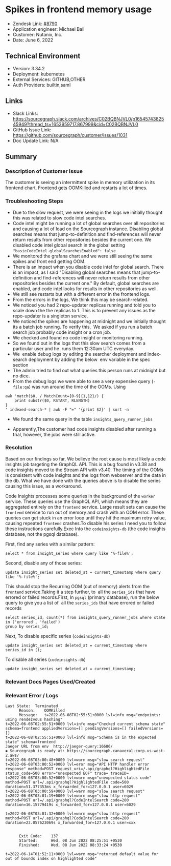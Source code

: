 
# Spikes in frontend memory usage <!-- Ticket Title  Hint: include keywords to make it searchable -->

- Zendesk Link: [#8790](https://sourcegraph.zendesk.com/agent/tickets/8790)
- Application engineer: Michael Bali
- Customer: Nutanix, Inc. <!-- Redact if this contains personally identifying information -->
- Date: June 6, 2022

<!-- Data populated from integration, speak to Ben Gordon or Michael Bali if not working -->
<!-- During Internal team trial, fill missing data manually (we are waiting for all data to sync) -->

## Technical Environment
- Version: 3.34.2​
- Deployment: kubernetes
- External Services: GITHUB,OTHER
- Auth Providers: builtin,saml


## Links
<!-- Data for application engineer manual entry -->
- Slack Links: https://sourcegraph.slack.com/archives/C02BQBNJVL0/p1654574382545949?thread_ts=1653959717.867999&cid=C02BQBNJVL0
- GitHub Issue Link: https://github.com/sourcegraph/customer/issues/1031
- Doc Update Link: N/A

## Summary
### Description of Customer Issue
The customer is seeing an intermittent spike in memory utilization in its frontend chart. Frontend gets OOMKilled and restarts a lot of times.
### Troubleshooting Steps
- Due to the slow request, we were seeing in the logs we initially thought this was related to slow code intel searches.
- Code intel might be running a lot of global searches over all repositories and causing a lot of load on the Sourcegraph instance. Disabling global searches means that jump-to-definition and find-references will never return results from other repositories besides the current one. We disabled code intel global search in the global setting ``"basicCodeIntel.globalSearchesEnabled": false``
- We monitored the grafana chart and we were still seeing the same spikes and front end getting OOM.
- There is an impact when you disable code intel for global search. There is an impact, as I said "Disabling global searches means that jump-to-definition and find-references will never return results from other repositories besides the current one." By default, global searches are enabled, and code intel looks for results in other repositories as well.
- We still see restarts but with a different error in the frontend logs.
- From the errors in the logs, We think this may be search-related.
- We noticed you had 2 repo-updater replicas running and told you to scale down the the replicas to 1. This is to prevent any issues as the repo-updater is a singleton service.
- We noticed the spikes are happening at midnight and we initially thought its a batch job running. To verify this,  We asked if you run a batch search job probably code insight or a cron job.
- We checked and found no code insight or monitoring running.
- So we found out in the logs that this slow search comes from a particular user and he  runs them 12:30am UTC everyday.
- We  enable debug logs by editing the searcher deployment and index-search deployment by adding the below  env variable in the spec section
- The admin tried to find out what queries this person runs at midnight but no dice.
- From the debug logs we were able to see a very expensive query (`-file:qa`) was run around the time of the OOMs.
Using 
```
awk 'match($0, / MatchCount=[0-9]{1,12}/) {
    print substr($0, RSTART, RLENGTH)
}
' indexed-search-* | awk -F "=" '{print $2}' | sort -n
```
- We found the same query in the table `insights_query_runner_jobs`

- Apparently,The customer had code insights disabled after running a trial, however, the jobs were still active.

### Resolution
Based on our findings so far, We believe the root cause is most likely a code insights job targeting the GraphQL API. This is a bug found in v3.38 and code insights moved to the Stream API with v3.40.
The timing of the OOMs is consistent with code insights and the logs from webserver and the data in the db.
What we have done with the queries above is to disable the series causing this issue, as a workaround.

Code Insights processes some queries in the background of the `worker` service. These queries use the GraphQL API, which means they are aggregated entirely on the `frontend` service. Large result sets can cause the `frontend` service to run out of memory and crash with an OOM error. These queries can get stuck in an error loop until they hit the maximum retry value, causing repeated `frontend` crashes.To disable his series I need you to follow these instructions carefully.Exec Into the `codeinsights-db` (the code insights database, not the pgsql database).

First, find any series with a similar pattern:
```
select * from insight_series where query like '%-file%';
```

Second, disable any of those series:
```
update insight_series set deleted_at = current_timestamp where query like '%-file%';
```

This should stop the Recurring OOM (out of memory) alerts from the `frontend` service.Taking it a step further, to  all the `series_ids` that have errored or failed records.First, In `pgsql` (primary database), run the below query to give you a list of  all the `series_ids` that have errored or failed records
```
select series_id, count(*) from insights_query_runner_jobs where state in ('errored', 'failed')
group by series_id;
```

Next, To disable specific series (`codeinsights-db`)
```
update insight_series set deleted_at = current_timestamp where series_id in ();
```

To disable all series (`codeinsights-db`)
```
update insight_series set deleted_at = current_timestamp;
```


### Relevant Docs Pages Used/Created

### Relevant Error / Logs
<!-- Please redact keys, tokens, and personal identifying information -->
```
Last State:  Terminated
      Reason:    OOMKilled
      Message:   t=2022-06-08T02:55:51+0000 lvl=info msg="endpoints: using rendezvous hashing"
t=2022-06-08T02:55:51+0000 lvl=info msg="Checked current schema state" schema=frontend appliedVersions=[] pendingVersions=[] failedVersions=[]
t=2022-06-08T02:55:51+0000 lvl=info msg="Schema is in the expected state" schema=frontend
Jaeger URL from env  http://jaeger-query:16686/
✱ Sourcegraph is ready at: https://sourcegraph.canaveral-corp.us-west-2.aws/
t=2022-06-08T03:00:48+0000 lvl=warn msg="slow search request"
t=2022-06-08T03:00:52+0000 lvl=eror msg="API HTTP handler error response" method=POST request_uri=/.api/graphql?HighlightedFile status_code=500 error="unexpected EOF" trace= traceID=
t=2022-06-08T03:00:52+0000 lvl=warn msg="unexpected status code" method=POST url=/.api/graphql?HighlightedFile code=500 duration=51.377353ms x_forwarded_for=127.0.0.1 user=6029
t=2022-06-08T03:00:59+0000 lvl=warn msg="slow search request"
t=2022-06-08T03:01:19+0000 lvl=warn msg="slow http request" method=POST url=/.api/graphql?CodeIntelSearch code=200 duration=16.15779419s x_forwarded_for=127.0.0.1 user=6029

t=2022-06-08T03:01:32+0000 lvl=warn msg="slow http request" method=POST url=/.api/graphql?CodeIntelSearch code=200 duration=23.057623069s x_forwarded_for=127.0.0.1 user=xxx


      Exit Code:    137
      Started:      Wed, 08 Jun 2022 08:25:51 +0530
      Finished:     Wed, 08 Jun 2022 08:33:24 +0530
```

```
t=2022-06-14T01:52:11+0000 lvl=warn msg="returned default value for out of bounds index on highlighted code"
```

<!-- Once complete, upload a copy to https://github.com/sourcegraph/support-tools-internal/tree/main/resolved-tickets as a .md file -->
<!-- Name the file 8790.md -->
